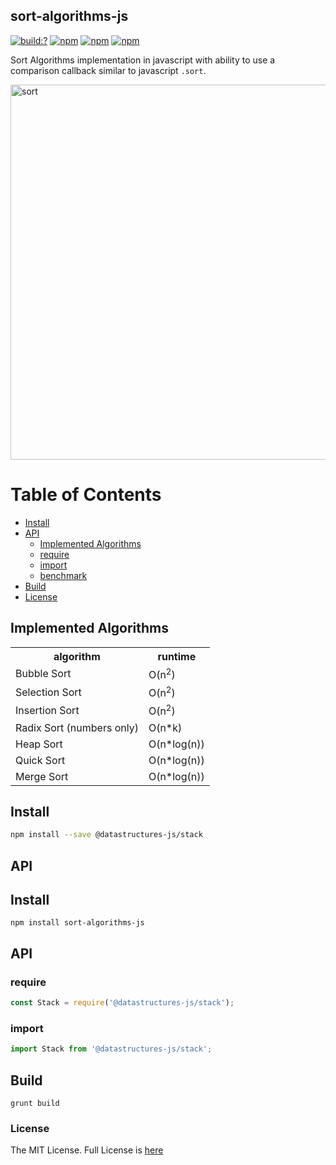 ## sort-algorithms-js
[![build:?](https://travis-ci.org/eyas-ranjous/sort-algorithms-js.svg?branch=master)](https://travis-ci.org/eyas-ranjous/sort-algorithms-js) [![npm](https://img.shields.io/npm/dm/sort-algorithms-js.svg)](https://www.npmjs.com/package/sort-algorithms-js) [![npm](https://img.shields.io/npm/v/sort-algorithms-js.svg)](https://www.npmjs.com/package/sort-algorithms-js) [![npm](https://img.shields.io/badge/node-%3E=%206.0-blue.svg)](https://www.npmjs.com/package/sort-algorithms-js)

Sort Algorithms implementation in javascript with ability to use a comparison callback similar to javascript `.sort`.

<img width="600" alt="sort" src="https://user-images.githubusercontent.com/6517308/80563817-bfe69d80-89b1-11ea-82a7-8d3a7ecddf19.png">

# Table of Contents
* [Install](#install)
* [API](#api)
  * [Implemented Algorithms](#implemented-algorithms)
  * [require](#require)
  * [import](#import)
  * [benchmark](#benchmark)
 * [Build](#build)
 * [License](#license)

## Implemented Algorithms

<table>
  <tr><th>algorithm</th><th>runtime</th></tr>
  <tr><td>Bubble Sort</td><td>O(n<sup>2</sup>)</td></tr>
  <tr><td>Selection Sort</td><td>O(n<sup>2</sup>)</td></tr>
  <tr><td>Insertion Sort</td><td>O(n<sup>2</sup>)</td></tr>
  <tr><td>Radix Sort (numbers only)</td><td>O(n*k)</td></tr>
  <tr><td>Heap Sort</td><td>O(n*log(n))</td></tr>
  <tr><td>Quick Sort</td><td>O(n*log(n))</td></tr>
  <tr><td>Merge Sort</td><td>O(n*log(n))</td></tr>
</table>

## Install

```sh
npm install --save @datastructures-js/stack
```

## API

## Install
```
npm install sort-algorithms-js
```

## API

### require

```js
const Stack = require('@datastructures-js/stack');
```

### import

```js
import Stack from '@datastructures-js/stack';
```

## Build
```
grunt build
```

### License
The MIT License. Full License is [here](https://github.com/eyas-ranjous/sort-algorithms-js/blob/master/LICENSE)
